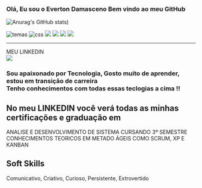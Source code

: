 ### Olá, Eu sou o Everton Damasceno Bem vindo ao meu GitHub

![Anurag's GitHub stats](https://github-readme-stats.vercel.app/api?username=Eveton22&show_icons=true&theme=dracula))

![temas](https://img.shields.io/badge/HTML5-E34F26?style=for-the-badge&logo=html5&logoColor=white)
![css](https://img.shields.io/badge/CSS3-1572B6?style=for-the-badge&logo=css3&logoColor=white)
![](https://img.shields.io/badge/JavaScript-F7DF1E?style=for-the-badge&logo=javascript&logoColor=black)
![](https://img.shields.io/badge/React-20232A?style=for-the-badge&logo=react&logoColor=61DAFB)
![](https://img.shields.io/badge/Node.js-43853D?style=for-the-badge&logo=node.js&logoColor=white)
![](https://img.shields.io/badge/PHP-777BB4?style=for-the-badge&logo=php&logoColor=white)
<hr>

MEU LINKEDIN<BR/>
[![](https://img.shields.io/badge/LinkedIn-0077B5?style=for-the-badge&logo=linkedin&logoColor=white)](https://www.linkedin.com/in/everton-damasceno-da-silva/)

###   Sou apaixonado por Tecnologia, Gosto muito de aprender, estou em transição de carreira <br/> Tenho conhecimentos com todas essas teclogias a cima !!
## No meu LINKEDIN você verá todas as minhas certificações e graduação em
ANALISE E DESENVOLVIMENTO DE SISTEMA CURSANDO 3º SEMESTRE<BR/>
CONHECIMENTOS TEORICOS EM METADO ÁGEIS COMO SCRUM, XP E KANBAN

## Soft Skills 

Comunicativo,
Criativo,
Curioso,
Persistente,
Extrovertido 



